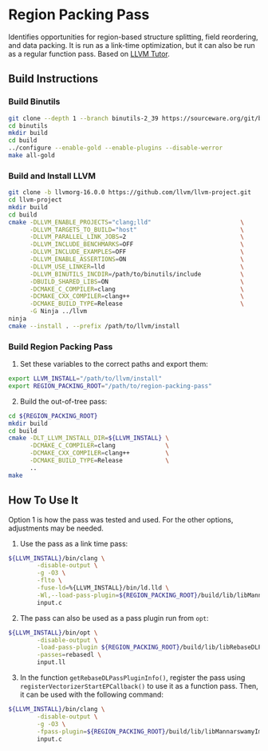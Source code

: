 # Region Packing Pass

Identifies opportunities for region-based structure splitting, field reordering, and data packing.
It is run as a link-time optimization, but it can also be run as a regular function pass.
Based on [LLVM Tutor](https://github.com/banach-space/llvm-tutor).
## Build Instructions

### Build Binutils

```sh
git clone --depth 1 --branch binutils-2_39 https://sourceware.org/git/binutils-gdb.git binutils
cd binutils
mkdir build
cd build
../configure --enable-gold --enable-plugins --disable-werror
make all-gold
```

### Build and Install LLVM

```sh
git clone -b llvmorg-16.0.0 https://github.com/llvm/llvm-project.git
cd llvm-project
mkdir build
cd build
cmake -DLLVM_ENABLE_PROJECTS="clang;lld"                         \
      -DLLVM_TARGETS_TO_BUILD="host"                             \
      -DLLVM_PARALLEL_LINK_JOBS=2                                \
      -DLLVM_INCLUDE_BENCHMARKS=OFF                              \
      -DLLVM_INCLUDE_EXAMPLES=OFF                                \
      -DLLVM_ENABLE_ASSERTIONS=ON                                \
      -DLLVM_USE_LINKER=lld                                      \
      -DLLVM_BINUTILS_INCDIR=/path/to/binutils/include           \
      -DBUILD_SHARED_LIBS=ON                                     \
      -DCMAKE_C_COMPILER=clang                                   \
      -DCMAKE_CXX_COMPILER=clang++                               \
      -DCMAKE_BUILD_TYPE=Release                                 \
      -G Ninja ../llvm
ninja
cmake --install . --prefix /path/to/llvm/install
```

### Build Region Packing Pass

1. Set these variables to the correct paths and export them:

```sh
export LLVM_INSTALL="/path/to/llvm/install"
export REGION_PACKING_ROOT="/path/to/region-packing-pass"
```

2. Build the out-of-tree pass:

```sh
cd ${REGION_PACKING_ROOT}
mkdir build
cd build
cmake -DLT_LLVM_INSTALL_DIR=${LLVM_INSTALL} \
      -DCMAKE_C_COMPILER=clang              \
      -DCMAKE_CXX_COMPILER=clang++          \
      -DCMAKE_BUILD_TYPE=Release            \
      ..
make
```

## How To Use It

Option 1 is how the pass was tested and used.
For the other options, adjustments may be needed.

1. Use the pass as a link time pass:

```sh
${LLVM_INSTALL}/bin/clang \
        -disable-output \
        -g -O3 \
        -flto \
        -fuse-ld=%{LLVM_INSTALL}/bin/ld.lld \
        -Wl,--load-pass-plugin=${REGION_PACKING_ROOT}/build/lib/libMannarswamyImprovePass.so \
        input.c
```

2. The pass can also be used as a pass plugin run from `opt`:

```sh
${LLVM_INSTALL}/bin/opt \
        -disable-output \
        -load-pass-plugin ${REGION_PACKING_ROOT}/build/lib/libRebaseDLPass.so \
        -passes=rebasedl \
        input.ll
```

3. In the function `getRebaseDLPassPluginInfo()`, register the pass using `registerVectorizerStartEPCallback()` to use it as a function pass.
   Then, it can be used with the following command:

```sh
${LLVM_INSTALL}/bin/clang \
        -disable-output \
        -g -O3 \
        -fpass-plugin=${REGION_PACKING_ROOT}/build/lib/libMannarswamyImprovePass.so \
        input.c
```

